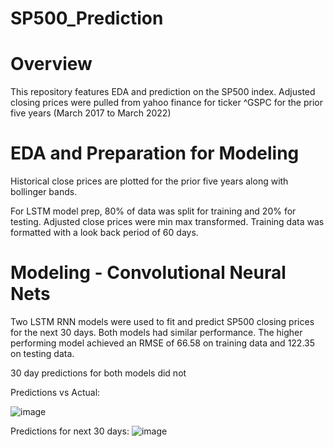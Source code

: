 # SP500_Prediction


# Overview
This repository features EDA and prediction on the SP500 index. Adjusted closing prices were pulled from yahoo finance for ticker ^GSPC for the prior five years (March 2017 to March 2022)

# EDA and Preparation for Modeling

Historical close prices are plotted for the prior five years along with bollinger bands.

For LSTM model prep, 80% of data was split for training and 20% for testing. Adjusted close prices were min max transformed. Training data was formatted with a look back period of 60 days.

# Modeling - Convolutional Neural Nets

Two LSTM RNN models were used to fit and predict SP500 closing prices for the next 30 days. Both models had similar performance. The higher performing model achieved an RMSE of 66.58 on training data and 122.35 on testing data. 

30 day predictions for both models did not 

Predictions vs Actual:

![image](https://user-images.githubusercontent.com/85903905/156837602-c8c0150d-4746-412d-a363-2e0d3d68f89f.png)

Predictions for next 30 days:
![image](https://user-images.githubusercontent.com/85903905/156837955-58e08c31-4093-4302-86dc-d7b4c10287cc.png)
